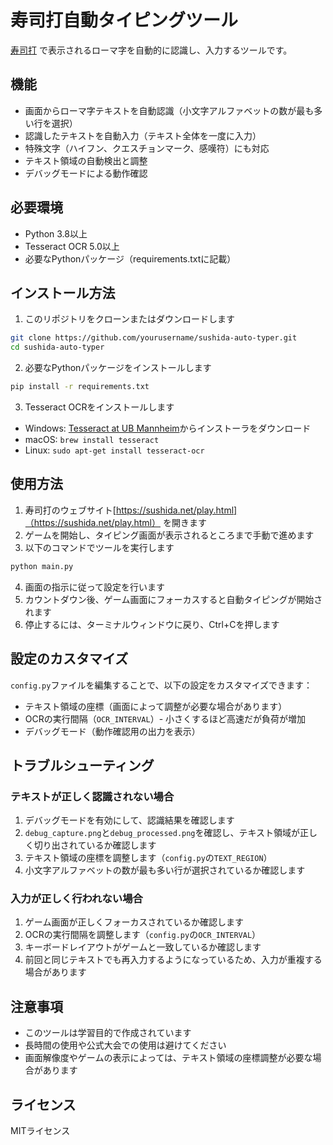 # 寿司打自動タイピングツール

[寿司打](https://sushida.net/play.html) で表示されるローマ字を自動的に認識し、入力するツールです。

## 機能

- 画面からローマ字テキストを自動認識（小文字アルファベットの数が最も多い行を選択）
- 認識したテキストを自動入力（テキスト全体を一度に入力）
- 特殊文字（ハイフン、クエスチョンマーク、感嘆符）にも対応
- テキスト領域の自動検出と調整
- デバッグモードによる動作確認

## 必要環境

- Python 3.8以上
- Tesseract OCR 5.0以上
- 必要なPythonパッケージ（requirements.txtに記載）

## インストール方法

1. このリポジトリをクローンまたはダウンロードします

```bash
git clone https://github.com/yourusername/sushida-auto-typer.git
cd sushida-auto-typer
```

2. 必要なPythonパッケージをインストールします

```bash
pip install -r requirements.txt
```

3. Tesseract OCRをインストールします

- Windows: [Tesseract at UB Mannheim](https://github.com/UB-Mannheim/tesseract/wiki)からインストーラをダウンロード
- macOS: `brew install tesseract`
- Linux: `sudo apt-get install tesseract-ocr`

## 使用方法

1. 寿司打のウェブサイト[https://sushida.net/play.html]（https://sushida.net/play.html） を開きます
2. ゲームを開始し、タイピング画面が表示されるところまで手動で進めます
3. 以下のコマンドでツールを実行します

```bash
python main.py
```

4. 画面の指示に従って設定を行います
5. カウントダウン後、ゲーム画面にフォーカスすると自動タイピングが開始されます
6. 停止するには、ターミナルウィンドウに戻り、Ctrl+Cを押します

## 設定のカスタマイズ

`config.py`ファイルを編集することで、以下の設定をカスタマイズできます：

- テキスト領域の座標（画面によって調整が必要な場合があります）
- OCRの実行間隔（`OCR_INTERVAL`）- 小さくするほど高速だが負荷が増加
- デバッグモード（動作確認用の出力を表示）

## トラブルシューティング

### テキストが正しく認識されない場合

1. デバッグモードを有効にして、認識結果を確認します
2. `debug_capture.png`と`debug_processed.png`を確認し、テキスト領域が正しく切り出されているか確認します
3. テキスト領域の座標を調整します（`config.py`の`TEXT_REGION`）
4. 小文字アルファベットの数が最も多い行が選択されているか確認します

### 入力が正しく行われない場合

1. ゲーム画面が正しくフォーカスされているか確認します
2. OCRの実行間隔を調整します（`config.py`の`OCR_INTERVAL`）
3. キーボードレイアウトがゲームと一致しているか確認します
4. 前回と同じテキストでも再入力するようになっているため、入力が重複する場合があります

## 注意事項

- このツールは学習目的で作成されています
- 長時間の使用や公式大会での使用は避けてください
- 画面解像度やゲームの表示によっては、テキスト領域の座標調整が必要な場合があります

## ライセンス

MITライセンス
